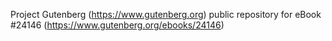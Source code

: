 Project Gutenberg (https://www.gutenberg.org) public repository for eBook #24146 (https://www.gutenberg.org/ebooks/24146)
